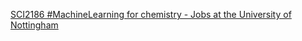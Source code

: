 [SCI2186 #MachineLearning for chemistry - Jobs at the University of Nottingham](https://qi.tc/qi/113490)